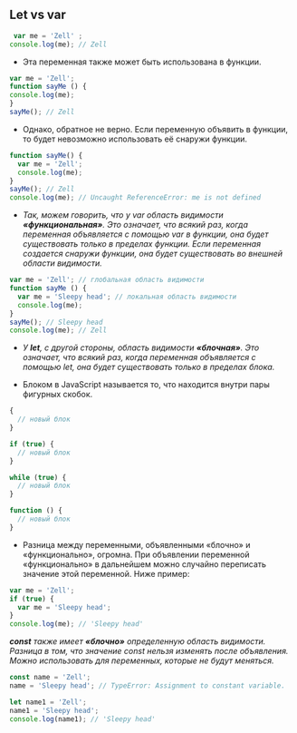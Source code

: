## Let vs var
```js 
 var me = 'Zell' ;
console.log(me); // Zell
```
*  Эта переменная также может быть использована в функции. 
```js
var me = 'Zell';
function sayMe () { 
console.log(me);
}
sayMe(); // Zell
```
* Однако, обратное не верно. Если переменную объявить в функции, то будет невозможно использовать её снаружи функции.

```js 
function sayMe() {
  var me = 'Zell';
  console.log(me);
}
sayMe(); // Zell
console.log(me); // Uncaught ReferenceError: me is not defined
```
* *Так, можем говорить, что у var область видимости **«функциональная»**. Это означает, что всякий раз, когда переменная объявляется с помощью var в функции, она будет существовать только в пределах функции.
Если переменная создается снаружи функции, она будет существовать во внешней области видимости.*

```js 
var me = 'Zell'; // глобальная область видимости
function sayMe () {
  var me = 'Sleepy head'; // локальная область видимости
  console.log(me);
}
sayMe(); // Sleepy head
console.log(me); // Zell
```

 * *У **let**, с другой стороны, область видимости **«блочная»**. Это означает, что всякий раз, когда переменная объявляется с помощью let, она будет существовать только в пределах блока.*

* Блоком в JavaScript называется то, что находится внутри пары фигурных скобок.
```js
{
  // новый блок
}

if (true) {
  // новый блок
}

while (true) {
  // новый блок
}

function () {
  // новый блок
}
```
* Разница между переменными, объявленными «блочно» и «функционально», огромна. При объявлении переменной «функционально» в дальнейшем можно случайно переписать значение этой переменной. Ниже пример:

```js
var me = 'Zell';
if (true) {
  var me = 'Sleepy head';
}
console.log(me); // 'Sleepy head'
```
***const** также имеет **«блочно»** определенную область видимости. Разница в том, что значение const нельзя изменять после объявления. Можно использовать для переменных, которые не будут меняться.*

```js 
const name = 'Zell';
name = 'Sleepy head'; // TypeError: Assignment to constant variable.

let name1 = 'Zell';
name1 = 'Sleepy head';
console.log(name1); // 'Sleepy head'
```